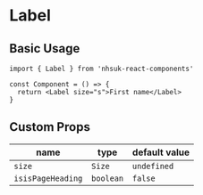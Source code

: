 # Label

## Basic Usage

```tsx
import { Label } from 'nhsuk-react-components'

const Component = () => {
  return <Label size="s">First name</Label>
}
```

## Custom Props

| name              | type      | default value |
| ----------------- | --------- | ------------- |
| `size`            | `Size`    | `undefined`   |
| `isisPageHeading` | `boolean` | `false`       |
